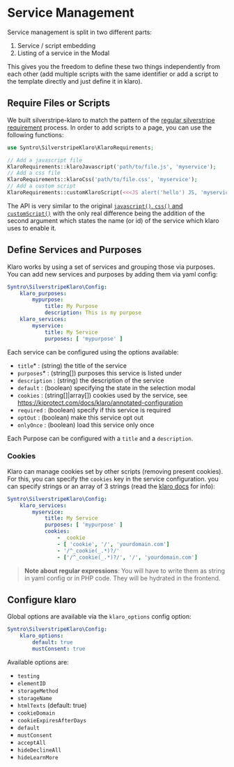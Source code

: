 
# Service Management

Service management is split in two different parts:

1. Service / script embedding
2. Listing of a service in the Modal

This gives you the freedom to define these two things independently from each
other (add multiple scripts with the same identifier or add a script to the
template directly and just define it in klaro).

## Require Files or Scripts
We built silverstripe-klaro to match the pattern of the
[regular silverstripe requirement](https://docs.silverstripe.org/en/4/developer_guides/templates/requirements/)
process. In order to add scripts to a page, you can use the following
functions:
```php
use Syntro\SilverstripeKlaro\KlaroRequirements;

// Add a javascript file
KlaroRequirements::klaroJavascript('path/to/file.js', 'myservice');
// Add a css file
KlaroRequirements::klaroCss('path/to/file.css', 'myservice');
// Add a custom script
KlaroRequirements::customKlaroScript(<<<JS alert('hello') JS, 'myservice');
```
The API is very similar to the original [`javascript()`, `css()` and `customScript()`](https://docs.silverstripe.org/en/4/developer_guides/templates/requirements/#php-requirements-api)
with the only real difference being the addition of the second argument which
states the name (or id) of the service which klaro uses to enable it.

## Define Services and Purposes
Klaro works by using a set of services and grouping those via purposes. You
can add new services and purposes by adding them via yaml config:
```yaml
Syntro\SilverstripeKlaro\Config:
    klaro_purposes:
        mypurpose:
            title: My Purpose
            description: This is my purpose
    klaro_services:
        myservice:
            title: My Service
            purposes: [ 'mypurpose' ]
```
Each service can be configured using the options available:
- `title`* : (string) the title of the service
- `purposes`* : (string[]) purposes this service is listed under
- `description` : (string) the description of the service
- `default` : (boolean) specifying the state in the selection modal
- `cookies` : (string[]|array[]) cookies used by the service, see https://kiprotect.com/docs/klaro/annotated-configuration
- `required` : (boolean) specify if this service is required
- `optOut` : (boolean) make this service opt out
- `onlyOnce` : (boolean) load this service only once

Each Purpose can be configured with a `title` and a `description`.

### Cookies
Klaro can manage cookies set by other scripts (removing present cookies). For this,
you can specify the `cookies` key in the service configuration. you can specify
strings or an array of 3 strings (read the [klaro docs](https://kiprotect.com/docs/klaro/) for info):
```yaml
Syntro\SilverstripeKlaro\Config:
    klaro_services:
        myservice:
            title: My Service
            purposes: [ 'mypurpose' ]
            cookies:
                - _cookie
                - [ 'cookie', '/', 'yourdomain.com']
                - '/^_cookie(_.*)?/'
                - ['/^_cookie(_.*)?/', '/', 'yourdomain.com']
```

> **Note about regular expressions**: You will have to write them as string in
> yaml config or in PHP code. They will be hydrated in the frontend.

## Configure klaro
Global options are available via the `klaro_options` config option:
```yaml
Syntro\SilverstripeKlaro\Config:
    klaro_options:
        default: true
        mustConsent: true
```
Available options are:
- `testing`
- `elementID`
- `storageMethod`
- `storageName`
- `htmlTexts` (default: true)
- `cookieDomain`
- `cookieExpiresAfterDays`
- `default`
- `mustConsent`
- `acceptAll`
- `hideDeclineAll`
- `hideLearnMore`
